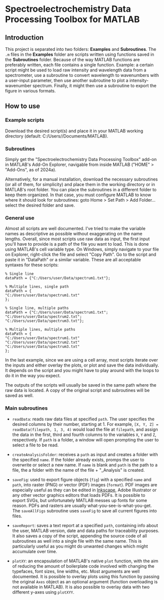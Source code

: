 # Spectroelectrochemistry Data Processing Toolbox for MATLAB

## Introduction
This project is separated into two folders: **Examples** and **Subroutines**. The `.m` files in the **Examples** folder are scripts written using functions saved in the **Subroutines** folder. Because of the way MATLAB functions are preferably written, each file contains a single function. Example: a certain script might be used to load raw intensity and wavelength data from a spectrometer, use a subroutine to convert wavelength to wavenumbers with a user-input parameter, then use another subroutine to plot a intensity-wavenumber spectrum. Finally, it might then use a subroutine to export the figure in various formats.

## How to use
### Example scripts
Download the desired script(s) and place it in your MATLAB working directory (default: C:/Users/*<user>*/Documents/MATLAB). 

### Subroutines
Simply get the "Spectroelectrochemistry Data Processing Toolbox" add-on in MATLAB's Add-On Explorer, navigable from inside MATLAB ("HOME" > "Add-Ons", as of 2024a).

Alternatively, for a manual installation, download the necessary subroutines (or all of them, for simplicity) and place them in the working directory or in MATLAB's root folder. You can place the subroutines in a different folder to keep them organized. In that case, you must configure MATLAB to know where it should look for subroutines: goto Home > Set Path > Add Folder... select the desired folder and save.

### General use
Almost all scripts are well documented. I've tried to make the variable names as descriptive as possible without exaggerating on the name lengths. Overall, since most scripts use raw data as input, the first input you'll have to provide is a path of the file you want to load. This is done using MATLAB's cell variable type. On Windows, simply navigate to your file on Explorer, right-click the file and select "Copy Path". Go to the script and paste it in "DataPath" or a similar variable. These are all acceptable syntaxes for these scripts:

```
% Single line
dataPath = {"C:/Users/user/Data/spectrum1.txt"};

% Multiple lines, single path
dataPath = {
"C:/Users/user/Data/spectrum1.txt"
};

% Single line, multiple paths
dataPath = {"C:/Users/user/Data/spectrum1.txt"; "C:/Users/user/Data/spectrum2.txt"; "C:/Users/user/Data/spectrum3.txt"};

% Multiple lines, multiple paths
dataPath = {
"C:/Users/user/Data/spectrum1.txt"
"C:/Users/user/Data/spectrum2.txt"
"C:/Users/user/Data/spectrum3.txt"
};
```

In the last example, since we are using a cell array, most scripts iterate over the inputs and either overlay the plots, or plot and save the data individually. It depends on the script and you might have to play around with the loops to do it in the way you expect.

The outputs of the scripts will usually be saved in the same path where the raw data is located. A copy of the original script and subroutines will be saved as well. 

### Main subroutines

- `readData`: reads raw data files at specified `path`. The user specifies the desired columns by their number, starting at 1. For example, `[X, Y, Z] = readData(filepath, 1, 3, 4)` would load the file at `filepath`, and assign the data in the first, third and fourth columns to the variables `X`, `Y` and `Z`, respectively. If `path` is a folder, a window will open prompting the user to select a file to be read.

- `createAnalysisFolder`: receives a `path` as input and creates a folder with the specified `name`. If the folder already exists, promps the user to overwrite or select a new name. If `name` is blank and `path` is the path to a file, the a folder with the name of the file + "_Analysis" is created.

- `saveFig`: used to export figure objects (`fig`) with a specified `name` and `path`, into raster (PNG) or vector (PDF) images (`format`). PDF images are especially useful as they can be edited in [Inkscape](https://inkscape.org/), Adobe Illustrator or any other vector graphics editors that loads PDFs. It is possible to export SVGs, but unfortunately MATLAB messes up fonts for some reason. PDFs and rasters are usually what-you-see-is-what-you-get. The `saveAllFigs` subroutine uses `saveFig` to save all current figures into files.

- `saveReport`: saves a text report at a specified `path`, containing info about the user, MATLAB version, date and data paths for traceability purposes. It also saves a copy of the script, appending the source code of all subroutines as well into a single file with the same name. This is particularly useful as you might do unwanted changes which might accumulate over time.

- `plotXY`: an encapsulation of MATLAB's native `plot` function, with the aim of reducing the amount of boilerplate code involved with changing the typefaces, font sizes, line widths, etc. Most arguments are well documented. It is possible to overlay plots using this function by passing the original `Axes` object as an optional argument (function overloading is not available in MATLAB). It is also possible to overlay data with two different y-axes using `plotXYY`.
